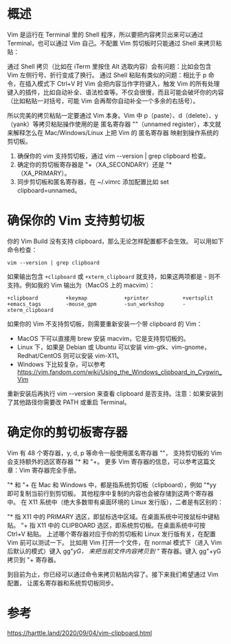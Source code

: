 
# 概述

Vim 是运行在 Terminal 里的 Shell 程序，所以要把内容拷贝出来可以通过 Terminal，也可以通过 Vim 自己。不配置 Vim 剪切板时只能通过 Shell 来拷贝粘贴：

通过 Shell 拷贝（比如在 iTerm 里按住 Alt 选取内容）会有问题：比如会包含 Vim 左侧行号、折行变成了换行。
通过 Shell 粘贴有类似的问题：相比于 p 命令，在插入模式下 Ctrl+V 时 Vim 会把内容当作字符键入，触发 Vim 的所有处理键入的插件，比如自动补全、语法检查等。不仅会很慢，而且可能会破坏你的内容（比如粘贴一对括号，可能 Vim 会再帮你自动补全一个多余的右括号）。

所以完美的拷贝粘贴一定要通过 Vim 本身。Vim 中 p（paste）、d（delete）、y（yank）等拷贝粘贴操作使用的是 匿名寄存器 ""（unnamed register），本文就来解释怎么在 Mac/Windows/Linux 上把 Vim 的 匿名寄存器 映射到操作系统的剪切板。

1. 确保你的 vim 支持剪切板，通过 vim --version | grep clipboard 检查。
2. 确定你的剪切板寄存器是 "+（XA_SECONDARY）还是 "*（XA_PRIMARY）。
3. 同步剪切板和匿名寄存器，在 ~/.vimrc 添加配置比如 set clipboard=unnamed。

# 确保你的 Vim 支持剪切板

你的 Vim Build 没有支持 clipboard，那么无论怎样配置都不会生效。 可以用如下命令检查：

```
vim --version | grep clipboard
```

如果输出包含 `+clipboard` 或 `+xterm_clipboard` 就支持，如果这两项都是 - 则不支持。例如我的 Vim 输出为（MacOS 上的 macvim）：

```
+clipboard         +keymap            +printer           +vertsplit
+emacs_tags        -mouse_gpm         -sun_workshop      -xterm_clipboard
```

如果你的 Vim 不支持剪切板，则需要重新安装一个带 clipboard 的 Vim：

* MacOS 下可以直接用 brew 安装 macvim，它是支持剪切板的。
* Linux 下，如果是 Debian 或 Ubuntu 可以安装 vim-gtk、vim-gnome，Redhat/CentOS 则可以安装 vim-X11。
* Windows 下比较复杂，可以参考 https://vim.fandom.com/wiki/Using_the_Windows_clipboard_in_Cygwin_Vim

重新安装后再执行 vim --version 来查看 clipboard 是否支持。注意：如果安装到了其他路径你需要改 PATH 或重启 Terminal。

# 确定你的剪切板寄存器

Vim 有 48 个寄存器，y, d, p 等命令一般使用匿名寄存器 ""， 支持剪切板的 Vim 会支持额外的选区寄存器 "* 和 "+。 更多 Vim 寄存器的信息，可以参考这篇文章：Vim 寄存器完全手册。

"* 和 "+ 在 Mac 和 Windows 中，都是指系统剪切板（clipboard），例如 "*yy 即可复制当前行到剪切板。 其他程序中复制的内容也会被存储到这两个寄存器中。 在 X11 系统中（绝大多数带有桌面环境的 Linux 发行版），二者是有区别的：

"* 指 X11 中的 PRIMARY 选区，即鼠标选中区域。在桌面系统中可按鼠标中键粘贴。
"+ 指 X11 中的 CLIPBOARD 选区，即系统剪切板。在桌面系统中可按 Ctrl+V 粘贴。
上述哪个寄存器对应于你的剪切板和 Linux 发行版有关，在配置 Vim 前可以测试一下。 比如用 Vim 打开一个文件，在 normal 模式下（进入 Vim 后默认的模式）键入 gg"*yG， 来把当前文件内容拷贝到 "* 寄存器。键入 gg"+yG 拷贝到 "+ 寄存器。

到目前为止，你已经可以通过命令来拷贝粘贴内容了。接下来我们希望通过 Vim 配置， 让匿名寄存器和系统剪切板同步。



# 参考

https://harttle.land/2020/09/04/vim-clipboard.html